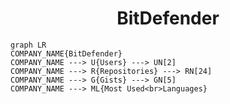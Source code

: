 <h1 align="center">BitDefender</h1>

```mermaid
graph LR
COMPANY_NAME{BitDefender}
COMPANY_NAME ---> U{Users} ---> UN[2]
COMPANY_NAME ---> R{Repositories} ---> RN[24]
COMPANY_NAME ---> G{Gists} ---> GN[5]
COMPANY_NAME ---> ML{Most Used<br>Languages}
```
